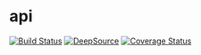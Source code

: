 # api
[![Build Status](https://travis-ci.org/leandrosb/api.svg?branch=master)](https://travis-ci.org/leandrosb/api)
[![DeepSource](https://static.deepsource.io/deepsource-badge-light-mini.svg)](https://deepsource.io/gh/leandrosb/api/?ref=repository-badge)
[![Coverage Status](https://coveralls.io/repos/github/leandrosb/api/badge.svg?branch=master)](https://coveralls.io/github/leandrosb/api?branch=master)